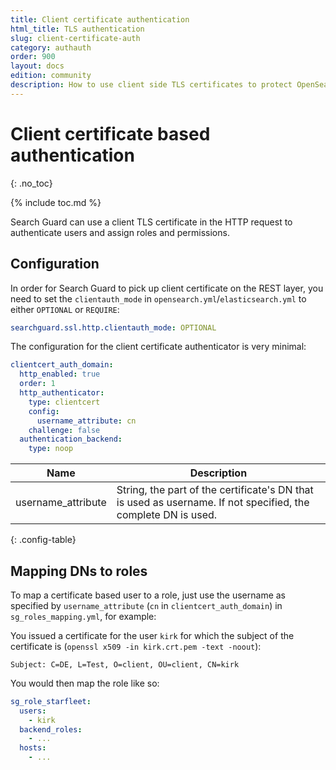 ```yaml
---
title: Client certificate authentication
html_title: TLS authentication
slug: client-certificate-auth
category: authauth
order: 900
layout: docs
edition: community
description: How to use client side TLS certificates to protect OpenSearch/Elasticsearch against unauthorized access.
---
```

<!---
Copyright 2020 floragunn GmbH
-->

# Client certificate based authentication
{: .no_toc}

{% include toc.md %}

Search Guard can use a client TLS certificate in the HTTP request to authenticate users and assign roles and permissions.

## Configuration

In order for Search Guard to pick up client certificate on the REST layer, you need to set the `clientauth_mode` in `opensearch.yml`/`elasticsearch.yml` to either `OPTIONAL` or `REQUIRE`:

```yaml
searchguard.ssl.http.clientauth_mode: OPTIONAL
```

The configuration for the client certificate authenticator is very minimal:

```yaml
clientcert_auth_domain:
  http_enabled: true
  order: 1
  http_authenticator:
    type: clientcert
    config:
      username_attribute: cn
    challenge: false
  authentication_backend:
    type: noop
```

| Name | Description |
|---|---|
| username_attribute | String, the part of the certificate's DN that is used as username. If not specified, the complete DN is used.|
{: .config-table}

## Mapping DNs to roles

To map a certificate based user to a role, just use the username as specified by `username_attribute` (`cn` in `clientcert_auth_domain`) in `sg_roles_mapping.yml`, for example:

You issued a certificate for the user `kirk` for which the subject of the certificate is (`openssl x509 -in kirk.crt.pem -text -noout`):

```
Subject: C=DE, L=Test, O=client, OU=client, CN=kirk
```

You would then map the role like so:

```yaml
sg_role_starfleet:
  users:
    - kirk
  backend_roles:
    - ...
  hosts:
    - ...
```